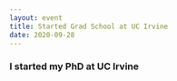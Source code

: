 ```yaml
---
layout: event
title: Started Grad School at UC Irvine
date: 2020-09-28
---
```


### I started my PhD at UC Irvine

